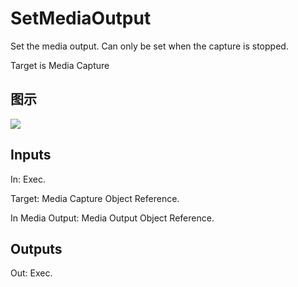 # SetMediaOutput

Set the media output. Can only be set when the capture is stopped.

Target is Media Capture

## 图示

![]($-20221218-20024457.png)

## Inputs

In: Exec.

Target: Media Capture Object Reference.

In Media Output: Media Output Object Reference.  

## Outputs

Out: Exec.

